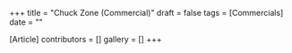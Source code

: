 +++
title = "Chuck Zone (Commercial)"
draft = false
tags = [Commercials]
date = ""

[Article]
contributors = []
gallery = []
+++